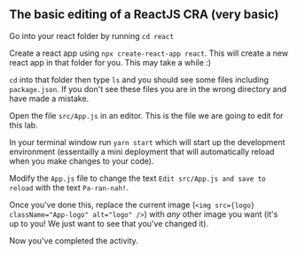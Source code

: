 ## The basic editing of a ReactJS CRA (very basic)

Go into your react folder by running `cd react`

Create a react app using `npx create-react-app react`. This will create a new react app in that folder for you. This may take a while :)

`cd` into that folder then type `ls` and you should see some files including `package.json`. If you don't see these files you are in the wrong directory and have made a mistake.

Open the file `src/App.js` in an editor. This is the file we are going to edit for this lab.

In your terminal window run `yarn start` which will start up the development environment (essentailly a mini deployment that will automatically reload when you make changes to your code).

Modify the `App.js` file to change the text `Edit src/App.js and save to reload` with the text `Pa-ran-nah!`. 

Once you've done this, replace the current image (`<img src={logo} className="App-logo" alt="logo" />`) with *any* other image you want (it's up to you! We just want to see that you've changed it).

Now you've completed the activity.
